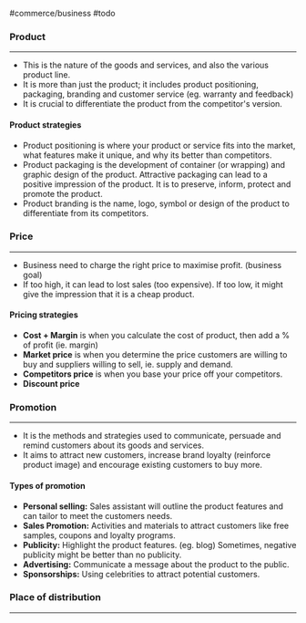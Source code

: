 #commerce/business #todo

### Product
---
- This is the nature of the goods and services, and also the various product line.
- It is more than just the product; it includes product positioning, packaging, branding and customer service (eg. warranty and feedback)
- It is crucial to differentiate the product from the competitor's version.

#### Product strategies
- Product positioning is where your product or service fits into the market, what features make it unique, and why its better than competitors.
- Product packaging is the development of container (or wrapping) and graphic design of the product. Attractive packaging can lead to a positive impression of the product. It is to preserve, inform, protect and promote the product.
- Product branding is the name, logo, symbol or design of the product to differentiate from its competitors. 


### Price
---
- Business need to charge the right price to maximise profit. (business goal)
- If too high, it can lead to lost sales (too expensive). If too low, it might give the impression that it is a cheap product.

#### Pricing strategies
- **Cost + Margin** is when you calculate the cost of product, then add a % of profit (ie. margin)
- **Market price** is when you determine the price customers are willing to buy and suppliers willing to sell, ie. supply and demand.
- **Competitors price** is when you base your price off your competitors.
- **Discount price** 


### Promotion
---
- It is the methods and strategies used to communicate, persuade and remind customers about its goods and services.
- It aims to attract new customers, increase brand loyalty (reinforce product image) and encourage existing customers to buy more.

#### Types of promotion
- **Personal selling:** Sales assistant will outline the product features and can tailor to meet the customers needs.
- **Sales Promotion:** Activities and materials to attract customers like free samples, coupons and loyalty programs.
- **Publicity:** Highlight the product features. (eg. blog) Sometimes, negative publicity might be better than no publicity.
- **Advertising:** Communicate a message about the product to the public.
- **Sponsorships:** Using celebrities to attract potential customers.


### Place of distribution
---



